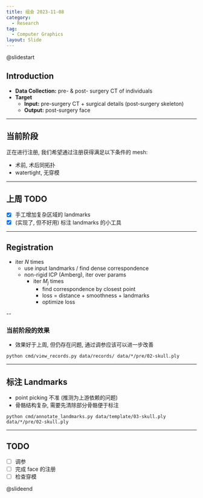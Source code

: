 ```yaml
---
title: 组会 2023-11-08
category:
  - Research
tag:
  - Computer Graphics
layout: Slide
---
```


@slidestart

## Introduction

- **Data Collection:** pre- & post- surgery CT of individuals
- **Target**
  - **Input:** pre-surgery CT + surgical details (post-surgery skeleton)
  - **Output:** post-surgery face

---

## 当前阶段

正在进行注册, 我们希望通过注册获得满足以下条件的 mesh:

- 术前, 术后同拓扑
- watertight, 无穿模

---

## 上周 TODO

- [x] 手工增加复杂区域的 landmarks
- [x] (实现了, 但不好用) 标注 landmarks 的小工具

---

## Registration

- iter $N$ times
  - use input landmarks / find dense correspondence
  - non-rigid ICP (Amberg), iter over params
    - iter $M_j$ times
      - find correspondence by closest point
      - loss = distance + smoothness + landmarks
      - optimize loss

--

### 当前阶段的效果

- 效果好于上周, 但仍存在问题, 通过调参应该可以进一步改善

```shell
python cmd/view_records.py data/records/ data/*/pre/02-skull.ply
```

---

## 标注 Landmarks

- point picking 不准 (推测为上游依赖的问题)
- 骨骼结构复杂, 需要先清除部分骨骼便于标注

```shell
python cmd/annotate_landmarks.py data/template/03-skull.ply data/*/pre/02-skull.ply
```

---

## TODO

- [ ] 调参
- [ ] 完成 face 的注册
- [ ] 检查穿模

@slideend
